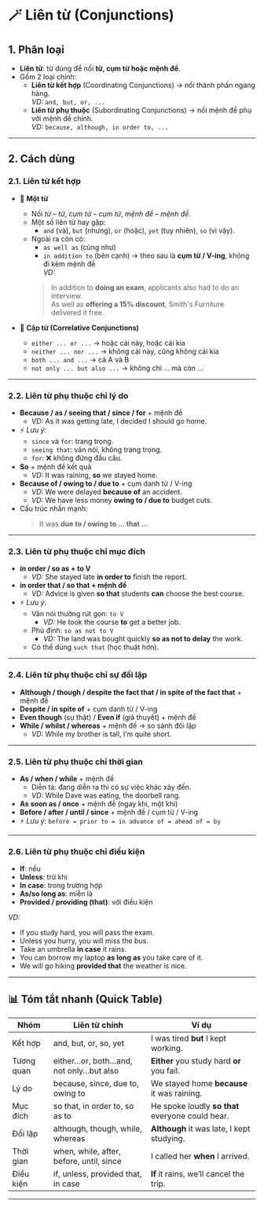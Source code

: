 # 🪄 Liên từ (Conjunctions)

## 1. Phân loại
- **Liên từ**: từ dùng để nối **từ, cụm từ hoặc mệnh đề**.  
- Gồm 2 loại chính:
  - **Liên từ kết hợp** (Coordinating Conjunctions) → nối thành phần ngang hàng.  
    *VD:* `and, but, or, ...`
  - **Liên từ phụ thuộc** (Subordinating Conjunctions) → nối mệnh đề phụ với mệnh đề chính.  
    *VD:* `because, although, in order to, ...`

---

## 2. Cách dùng

### 2.1. Liên từ kết hợp
- 🔹 **Một từ**
  - Nối *từ – từ*, *cụm từ – cụm từ*, *mệnh đề – mệnh đề*.  
  - Một số liên từ hay gặp:
    - `and` (và), `but` (nhưng), `or` (hoặc), `yet` (tuy nhiên), `so` (vì vậy).
  - Ngoài ra còn có:
    - `as well as` (cũng như)  
    - `in addition to` (bên cạnh) → theo sau là **cụm từ / V-ing**, không đi kèm mệnh đề  
    *VD:*  
    > In addition to **doing an exam**, applicants also had to do an interview.  
    > As well as **offering a 15% discount**, Smith's Furniture delivered it free.  

- 🔹 **Cặp từ (Correlative Conjunctions)**  
  - `either ... or ...` → hoặc cái này, hoặc cái kia  
  - `neither ... nor ...` → không cái này, cũng không cái kia  
  - `both ... and ...` → cả A và B  
  - `not only ... but also ...` → không chỉ ... mà còn ...

---

### 2.2. Liên từ phụ thuộc chỉ **lý do**
- **Because / as / seeing that / since / for** + mệnh đề  
  - *VD:* As it was getting late, I decided I should go home.  
- ⚡ *Lưu ý*:  
  - `since` và `for`: trang trọng.  
  - `seeing that`: văn nói, không trang trọng.  
  - `for`: ❌ không đứng đầu câu.  
- **So** + mệnh đề kết quả  
  - *VD:* It was raining, **so** we stayed home.  
- **Because of / owing to / due to** + cụm danh từ / V-ing  
  - *VD:* We were delayed **because of** an accident.  
  - *VD:* We have less money **owing to / due to** budget cuts.  
- Cấu trúc nhấn mạnh:  
  > It was **due to / owing to ... that ...**  

---

### 2.3. Liên từ phụ thuộc chỉ **mục đích**
- **in order / so as + to V**  
  - *VD:* She stayed late **in order to** finish the report.  
- **in order that / so that + mệnh đề**  
  - *VD:* Advice is given **so that** students **can** choose the best course.  
- ⚡ *Lưu ý*:
  - Văn nói thường rút gọn: `to V`  
    - *VD:* He took the course **to** get a better job.  
  - Phủ định: `so as not to V`  
    - *VD:* The land was bought quickly **so as not to delay** the work.  
  - Có thể dùng `such that` (học thuật hơn).

---

### 2.4. Liên từ phụ thuộc chỉ **sự đối lập**
- **Although / though / despite the fact that / in spite of the fact that** + mệnh đề  
- **Despite / in spite of** + cụm danh từ / V-ing  
- **Even though** (sự thật) / **Even if** (giả thuyết) + mệnh đề  
- **While / whilst / whereas** + mệnh đề → so sánh đối lập  
  - *VD:* While my brother is tall, I’m quite short.  

---

### 2.5. Liên từ phụ thuộc chỉ **thời gian**
- **As / when / while** + mệnh đề  
  - Diễn tả: đang diễn ra thì có sự việc khác xảy đến.  
  - *VD:* While Dave was eating, the doorbell rang.  
- **As soon as / once** + mệnh đề (ngay khi, một khi)  
- **Before / after / until / since** + mệnh đề / cụm từ / V-ing  
- ⚡ *Lưu ý*: `before = prior to = in advance of = ahead of = by`

---

### 2.6. Liên từ phụ thuộc chỉ **điều kiện**
- **If**: nếu  
- **Unless**: trừ khi  
- **In case**: trong trường hợp  
- **As/so long as**: miễn là  
- **Provided / providing (that)**: với điều kiện  

*VD:*  
- If you study hard, you will pass the exam.  
- Unless you hurry, you will miss the bus.  
- Take an umbrella **in case** it rains.  
- You can borrow my laptop **as long as** you take care of it.  
- We will go hiking **provided that** the weather is nice.  

---

## 📊 Tóm tắt nhanh (Quick Table)

| Nhóm | Liên từ chính | Ví dụ |
|------|---------------|-------|
| Kết hợp | and, but, or, so, yet | I was tired **but** I kept working. |
| Tương quan | either…or, both…and, not only…but also | **Either** you study hard **or** you fail. |
| Lý do | because, since, due to, owing to | We stayed home **because** it was raining. |
| Mục đích | so that, in order to, so as to | He spoke loudly **so that** everyone could hear. |
| Đối lập | although, though, while, whereas | **Although** it was late, I kept studying. |
| Thời gian | when, while, after, before, until, since | I called her **when** I arrived. |
| Điều kiện | if, unless, provided that, in case | **If** it rains, we’ll cancel the trip. |

---
